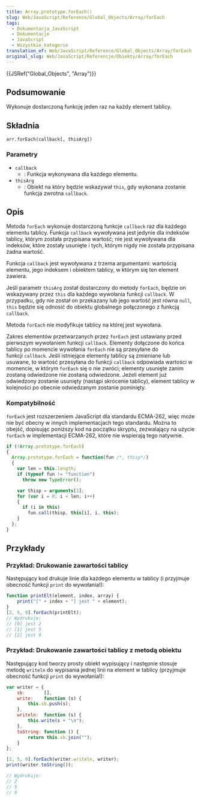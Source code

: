 ```yaml
---
title: Array.prototype.forEach()
slug: Web/JavaScript/Reference/Global_Objects/Array/forEach
tags:
  - Dokumentacja_JavaScript
  - Dokumentacje
  - JavaScript
  - Wszystkie_kategorie
translation_of: Web/JavaScript/Reference/Global_Objects/Array/forEach
original_slug: Web/JavaScript/Referencje/Obiekty/Array/forEach
---
```

{{JSRef("Global_Objects", "Array")}}

## Podsumowanie

Wykonuje dostarczoną funkcję jeden raz na każdy element tablicy.

## Składnia

    arr.forEach(callback[, thisArg])

### Parametry

- `callback`
  - : Funkcja wykonywana dla każdego elementu.
- `thisArg`
  - : Obiekt na który będzie wskazywał `this`, gdy wykonana zostanie funkcja zwrotna `callback`.

## Opis

Metoda `forEach` wykonuje dostarczoną funkcje `callback` raz dla każdego elementu tablicy. Funkcja `callback` wywoływana jest jedynie dla indeksów tablicy, którym została przypisana wartość; nie jest wywoływana dla indeksów, które zostały usunięte i tych, którym nigdy nie została przypisana żadna wartość.

Funkcja `callback` jest wywoływana z trzema argumentami: wartością elementu, jego indeksem i obiektem tablicy, w którym się ten element zawiera.

Jeśli parametr `thisArg` został dostarczony do metody `forEach`, będzie on wskazywany przez `this` dla każdego wywołania funkcji `callback`. W przypadku, gdy nie został on przekazany lub jego wartość jest równa `null`, `this` będzie się odnosić do obiektu globalnego połączonego z funkcją `callback`.

Metoda `forEach` nie modyfikuje tablicy na której jest wywołana.

Zakres elementów przetwarzanych przez `forEach` jest ustawiany przed pierwszym wywołaniem funkcji `callback`. Elementy dołączone do końca tablicy po momencie wywołania `forEach` nie są przesyłane do funkcji `callback`. Jeśli istniejące elementy tablicy są zmieniane lub usuwane, to wartość przesyłana do funkcji `callback` odpowiada wartości w momencie, w którym `forEach` się o nie zwróci; elementy usunięte zanim zostaną odwiedzone nie zostaną odwiedzone. Jeżeli element już odwiedzony zostanie usunięty (nastąpi skrócenie tablicy), element tablicy w kolejności po obecnie odwiedzanym zostanie pominięty.

### Kompatybilność

`forEach` jest rozszerzeniem JavaScript dla standardu ECMA-262, więc może nie być obecny w innych implementacjach tego standardu. Można to obejść, dopisując poniższy kod na początku skryptu, zezwalający na użycie `forEach` w implementacji ECMA-262, które nie wspierają tego natywnie.

```js
if (!Array.prototype.forEach)
{
  Array.prototype.forEach = function(fun /*, thisp*/)
  {
    var len = this.length;
    if (typeof fun != "function")
      throw new TypeError();

    var thisp = arguments[1];
    for (var i = 0; i < len; i++)
    {
      if (i in this)
        fun.call(thisp, this[i], i, this);
    }
  };
}
```

## Przykłady

### Przykład: Drukowanie zawartości tablicy

Następujący kod drukuje linie dla każdego elementu w tablicy (i przyjmuje obecność funkcji `print` do wywołania!):

```js
function printElt(element, index, array) {
    print("[" + index + "] jest " + element);
}
[2, 5, 9].forEach(printElt);
// Wydrukuje:
// [0] jest 2
// [1] jest 5
// [2] jest 9
```

### Przykład: Drukowanie zawartości tablicy z metodą obiektu

Następujący kod tworzy prosty obiekt wypisujący i następnie stosuje metodę `writeln` do wypisania jednej linii na element w tablicy (przyjmuje obecność funkcji `print` do wywołania!):

```js
var writer = {
    sb:       [],
    write:    function (s) {
        this.sb.push(s);
    },
    writeln:  function (s) {
        this.write(s + "\n");
    },
    toString: function () {
        return this.sb.join("");
    }
};

[2, 5, 9].forEach(writer.writeln, writer);
print(writer.toString());

// Wydrukuje:
// 2
// 5
// 9
```
